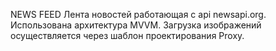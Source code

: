 NEWS FEED
Лента новостей работающая с api newsapi.org.
Использована архитектура MVVM.
Загрузка изображений осуществляется через шаблон проектирования Proxy.

